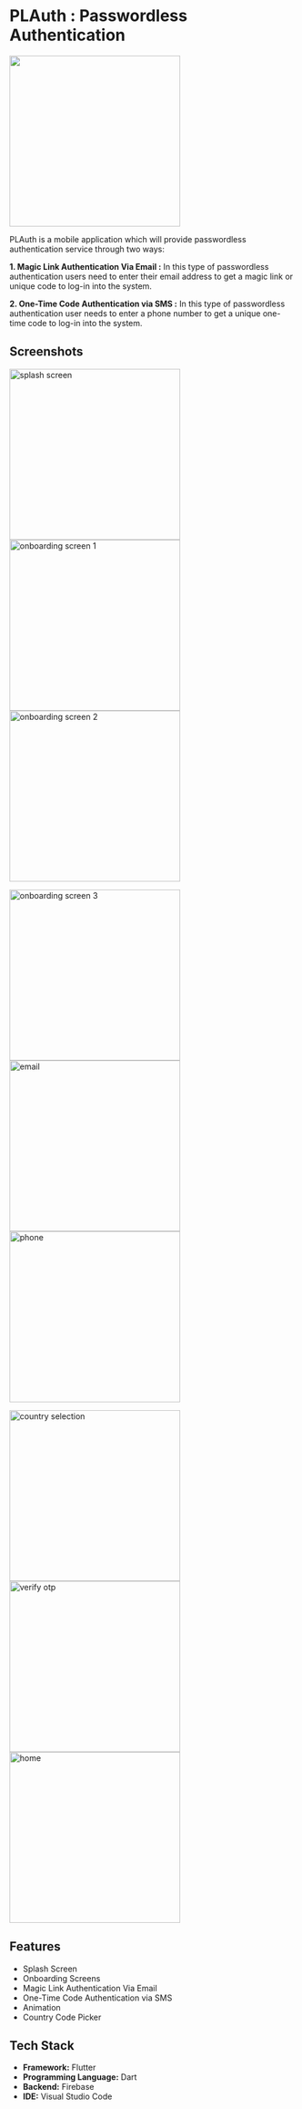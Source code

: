 # PLAuth : Passwordless Authentication

<img src="https://user-images.githubusercontent.com/88193033/208847192-8d51f2c0-6f59-41cc-9eed-bccecc54a4c5.jpeg" width="300">

PLAuth is a mobile application which will provide passwordless authentication service through two ways:

**1. Magic Link Authentication Via Email :** In this type of passwordless authentication users need to enter their email address to get a magic link or unique code to log-in into the system.

**2. One-Time Code Authentication via SMS :** In this type of passwordless authentication user needs to enter a phone number to get a unique one-time code to log-in into the system.

## Screenshots
<img src="https://user-images.githubusercontent.com/88193033/208854646-d03b773c-ffc8-444c-9c04-f20d548dd530.jpeg" width="300" hieght="300" alt="splash screen"> <img src="https://user-images.githubusercontent.com/88193033/208859208-6c946dde-b8c8-4092-b6fe-3d5f95bff62e.jpeg" width="300" hieght="300" alt="onboarding screen 1"> <img src="https://user-images.githubusercontent.com/88193033/208860133-9f3c9c4d-df10-49ef-ba78-cf3d60bfdbeb.jpeg" width="300" hieght="300" alt="onboarding screen 2"> 

<img src="https://user-images.githubusercontent.com/88193033/208861990-9d107ba5-b29a-4245-91d8-a705620f28e9.jpeg" width="300" hieght="300" alt="onboarding screen 3"> <img src="https://user-images.githubusercontent.com/88193033/208862486-14ef6ed2-7204-4565-bde8-65633935edf5.jpeg" width="300" hieght="300" alt="email"> <img src="https://user-images.githubusercontent.com/88193033/208862914-6e3359f8-2d75-4777-b5b6-81e3f986b5f7.jpeg" width="300" hieght="300" alt="phone">

<img src="https://user-images.githubusercontent.com/88193033/208863357-df9c3cc8-a4e5-4f30-84b2-8a04438d3ad3.jpeg" width="300" hieght="300" alt="country selection"> <img src="https://user-images.githubusercontent.com/88193033/208863852-29f6db1c-61b3-4d34-b13a-a9f592b681fc.jpeg" width="300" hieght="300" alt="verify otp"> <img src="https://user-images.githubusercontent.com/88193033/208863941-62fa5e45-6e7f-4f48-b184-90423ed016e4.jpeg" width="300" hieght="300" alt="home">



## Features
- Splash Screen
- Onboarding Screens
- Magic Link Authentication Via Email
- One-Time Code Authentication via SMS
- Animation
- Country Code Picker

## Tech Stack
- **Framework:** Flutter
- **Programming Language:** Dart
- **Backend:** Firebase
- **IDE:** Visual Studio Code
